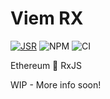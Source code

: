 # Viem RX

[![JSR](https://jsr.io/badges/@nerd-coder/viem-rx)](https://jsr.io/@nerd-coder/viem-rx)
![NPM](https://img.shields.io/npm/v/%40nerd-coder%2Fviem-rx?logo=npm&labelColor=%23CB3837&color=%23213949)
![CI](https://github.com/nerd-coder/viem-rx/actions/workflows/publish.yml/badge.svg)

Ethereum 🤝 RxJS

WIP - More info soon!
